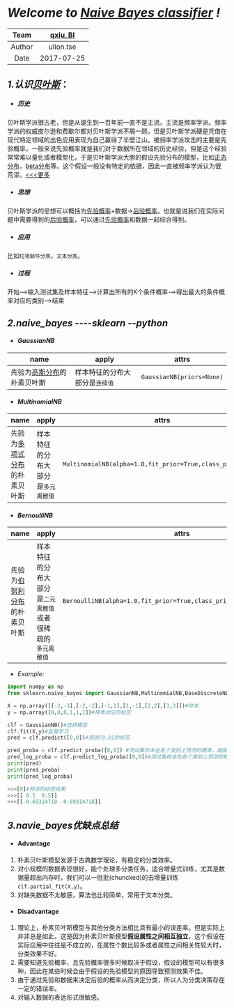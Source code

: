 # *Welcome to [Naive Bayes classifier](https://en.wikipedia.org/wiki/Naive_Bayes_classifier) !*
| Team|[qxiu_BI](http://bi.qxiu.com/)|
| :---:  | :---:  |
| Author | ulion.tse|
| Date | 2017-07-25 |

## *1.认识[贝叶斯](https://en.wikipedia.org/wiki/Bayesian)*：
- ##### 历史
贝叶斯学派很古老，但是从诞生到一百年前一直不是主流。主流是频率学派。频率学派的权威皮尔逊和费歇尔都对贝叶斯学派不屑一顾，但是贝叶斯学派硬是凭借在现代特定领域的出色应用表现为自己赢得了半壁江山。被频率学派攻击的主要是先验概率，一般来说先验概率就是我们对于数据所在领域的历史经验，但是这个经验常常难以量化或者模型化，于是贝叶斯学派大胆的假设先验分布的模型，比如[正态分布](https://en.wikipedia.org/wiki/Normal_distribution)，[beta分布](https://en.wikipedia.org/wiki/Beta_distribution)等。这个假设一般没有特定的依据，因此一直被频率学派认为很荒谬。[<<<更多](https://www.zhihu.com/question/20587681)
- ##### 思想
贝叶斯学派的思想可以概括为[先验概率](https://en.wikipedia.org/wiki/Prior_probability)+数据->[后验概率](https://en.wikipedia.org/wiki/Posterior_probability)。也就是说我们在实际问题中需要得到的[后验概率](https://en.wikipedia.org/wiki/Posterior_probability)，可以通过[先验概率](https://en.wikipedia.org/wiki/Prior_probability)和数据一起综合得到。
- ##### 应用
比如`垃圾邮件分类`，`文本分类`。
- ##### 过程
开始-->输入测试集及样本特征-->计算出所有的K个条件概率-->得出最大的条件概率对应的类别-->结束

## *2.naive_bayes ----sklearn --python*

- #### *GaussianNB*
| name | apply | attrs |
|------|-------|-------|
| 先验为[高斯分布](https://en.wikipedia.org/wiki/Normal_distribution)的朴素贝叶斯 | 样本特征的分布大部分是`连续值` | `GaussianNB(priors=None)` |

- #### *MultinomialNB*
| name | apply | attrs |
|------|-------|-------|
| 先验为[多项式分布](https://en.wikipedia.org/wiki/Multinomial_distribution)的朴素贝叶斯 | 样本特征的分布大部分是`多元离散值` | `MultinomialNB(alpha=1.0,fit_prior=True,class_prior=None)` |

- #### *BernoulliNB*
| name | apply | attrs |
|------|-------|-------|
| 先验为[伯努利分布](https://en.wikipedia.org/wiki/Bernoulli_distribution)的朴素贝叶斯 | 样本特征的分布大部分是`二元离散值`或者很稀疏的`多元离散值` | `BernoulliNB(alpha=1.0,fit_prior=True,class_prior=None,binarize=0.0)` |


- *Example:*
```python
import numpy as np
from sklearn.naive_bayes import GaussianNB,MultinomialNB,BaseDiscreteNB,BernoulliNB

X = np.array([[-3,-3],[-2,-2],[-1,1],[1,-1],[2,2],[3,3]])#样本
y = np.array([0,0,0,1,1,1])#样本对应的标签

clf = GaussianNB()#选择模型
clf.fit(X,y)#监督学习
pred = clf.predict([0,0])#预测[0,0]的标签

pred_proba = clf.predict_proba([0,0]) #测试集样本在各个类别上预测的概率，越接近1越好
pred_log_proba = clf.predict_log_proba([0,0])#测试集样本在各个类别上预测的概率的一个对数转化
print(pred)
print(pred_proba)
print(pred_log_proba)
```

```python
>>>[0]#预测的标签结果
>>>[[ 0.5  0.5]]
>>>[[-0.69314718 -0.69314718]]
```

## *3.navie_bayes优缺点总结*
- #### Advantage
1. 朴素贝叶斯模型发源于古典数学理论，有稳定的分类效率。
2. 对小规模的数据表现很好，能个处理多分类任务，适合增量式训练，尤其是数据量超出内存时，我们可以一批批(chuncked)的去增量训练`clf.partial_fit(X,y)`。
3. 对缺失数据不太敏感，算法也比较简单，常用于文本分类。
- #### Disadvantage
1. 理论上，朴素贝叶斯模型与其他分类方法相比具有最小的误差率。但是实际上并非总是如此，这是因为朴素贝叶斯模型**假设属性之间相互独立**，这个假设在实际应用中往往是不成立的，在属性个数比较多或者属性之间相关性较大时，分类效果不好。
2. 需要知道先验概率，且先验概率很多时候取决于假设，假设的模型可以有很多种，因此在某些时候会由于假设的先验模型的原因导致预测效果不佳。
3. 由于通过先验和数据来决定后验的概率从而决定分类，所以人为分类决策存在一定的错误率。
4. 对输入数据的表达形式很敏感。
